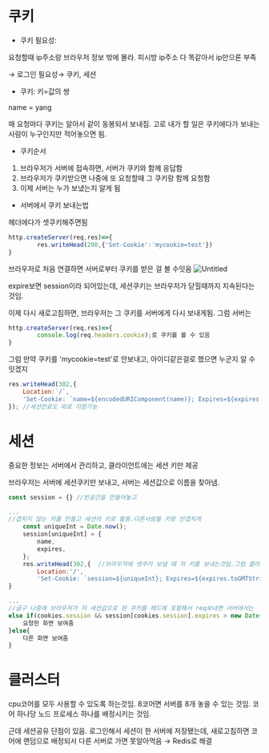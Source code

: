 # 쿠키

- 쿠키 필요성:

요청할때 ip주소랑 브라우저 정보 밖에 몰라. 피시방 ip주소 다 똑같아서 ip만으론 부족

→ 로그인 필요성→ 쿠키, 세션

- 쿠키: 키=값의 쌍

name = yang

매 요청마다 쿠키는 알아서 같이 동봉되서 보내짐. 고로 내가 할 일은 쿠키에다가 보내는 사람이 누구인지만 적어놓으면 됨.

- 쿠키순서
1. 브라우저가 서버에 접속하면, 서버가 쿠키와 함께 응답함
2. 브라우저가 쿠키받으면 나중에 또 요청할때 그 쿠키랑 함께 요청함
3. 이제 서버는 누가 보냈는지 알게 됨
- 서버에서 쿠키 보내는법

헤더에다가 셋쿠키해주면됨

```jsx
http.createServer(req,res)=>{
		res.writeHead(200,{'Set-Cookie':'mycookie=test'}) 
}
```

브라우저로 처음 연결하면 서버로부터 쿠키를 받은 걸 볼 수잇음
![Untitled](https://user-images.githubusercontent.com/78577071/130123620-bc35f6c5-68b6-4170-a718-29c3213d3801.png)


expire보면 session이라 되어있는데, 세션쿠키는 브라우저가 닫힐때까지 지속된다는 것임.

이제 다시 새로고침하면, 브라우저는 그 쿠키를 서버에게 다시 보내게됨. 그럼 서버는

```jsx
http.createServer(req,res)=>{
		console.log(req.headers.cookie);로 쿠키를 볼 수 있음
}
```

그럼 만약 쿠키를  'mycookie=test'로 안보내고, 아이디같은걸로 했으면 누군지 알 수 잇겠지

```jsx
res.writeHead(302,{
	Location:`/`,
	'Set-Cookie: `name=${encodedURIComponent(name)}; Expires=${expires.toGMTString()};
}); //세션만료도 따로 지정가능
```

# 세션

중요한 정보는 서버에서 관리하고, 클라이언트에는 세션 키만 제공

브라우저는 서버에 세션쿠키만 보내고, 서버는 세션값으로 이름을 찾아냄.

```jsx
const session = {} //빈공간을 만들어놓고

...
//겹치지 않는 키를 만들고 세션의 키로 활용.다른사람들 키랑 안겹치게
	const uniqueInt = Date.now();
	session[uniqueInt] = {
		name,
		expires,	
	};
	res.writeHead(302,{  //브라우저에 셋쿠키 보낼 때 저 키를 보내는것임.그럼 클라이언트 개발자도구로 유니크인트숫자밖에 안보임
		Location:'/',
		'Set-Cookie: `session=${uniqueInt}; Expires=${expires.toGMTString();HttpOnly;Path=/`,
}

...
//글구 나중에 브라우저가 저 세션값으로 된 쿠키를 헤드에 포함해서 req보내면 서버에서는
else if(cookies.session && session[cookies.session].expires > new Date()){
	요청한 화면 보여줌
}else{
	다른 화면 보여줌
}
```

# 클러스터

cpu코어를 모두 사용할 수 있도록 하는것임. 8코어면 서버를 8개 놓을 수 있는 것임. 코어 하나당 노드 프로세스 하나를 배정시키는 것임.

근데 세션공유 단점이 있음. 로그인해서 세션이 한 서버에 저장됐는데, 새로고침하면 코어에 랜덤으로 배정되서 다른 서버로 가면 못알아먹음 → Redis로 해결

#
